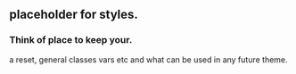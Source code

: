 ## placeholder for styles.
### Think of place to keep your.
a reset, general classes vars etc and what can be used in any future theme.